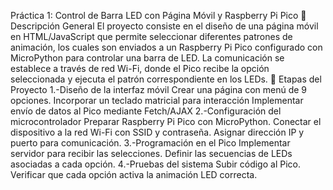 Práctica 1: Control de Barra LED con Página Móvil y Raspberry Pi Pico
📌 Descripción General
El proyecto consiste en el diseño de una página móvil en HTML/JavaScript que permite seleccionar diferentes patrones de animación, los cuales son enviados a un Raspberry Pi Pico configurado con MicroPython para controlar una barra de LED.
La comunicación se establece a través de red Wi-Fi, donde el Pico recibe la opción seleccionada y ejecuta el patrón correspondiente en los LEDs.
🚀 Etapas del Proyecto
1.-Diseño de la interfaz móvil
Crear una página con menú de 9 opciones.
Incorporar un teclado matricial para interacción
Implementar envío de datos al Pico mediante Fetch/AJAX
2.-Configuración del microcontrolador
Preparar Raspberry Pi Pico con MicroPython.
Conectar el dispositivo a la red Wi-Fi con SSID y contraseña.
Asignar dirección IP y puerto para comunicación.
3.-Programación en el Pico
Implementar servidor para recibir las selecciones.
Definir las secuencias de LEDs asociadas a cada opción.
4.-Pruebas del sistema
Subir código al Pico.  
Verificar que cada opción activa la animación LED correcta.
